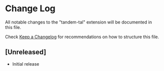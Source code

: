 # Change Log
All notable changes to the "tandem-tal" extension will be documented in this file.

Check [Keep a Changelog](http://keepachangelog.com/) for recommendations on how to structure this file.

## [Unreleased]
- Initial release